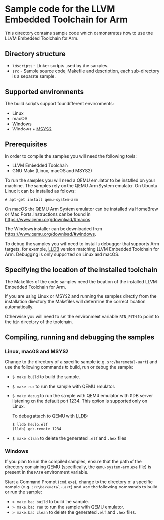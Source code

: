 # Sample code for the LLVM Embedded Toolchain for Arm

This directory contains sample code which demonstrates how to use the LLVM
Embedded Toolchain for Arm.

## Directory structure

* `ldscripts` - Linker scripts used by the samples.
* `src` - Sample source code, Makefile and description, each sub-directory is a
  separate sample.

## Supported environments

The build scripts support four different environments:
* Linux
* macOS
* Windows
* Windows + [MSYS2](https://www.msys2.org/)

## Prerequisites

In order to compile the samples you will need the following tools:
* LLVM Embedded Toolchain
* GNU Make (Linux, macOS and MSYS2)

To run the samples you will need a QEMU emulator to be installed on your
machine. The samples rely on
the QEMU Arm System emulator. On Ubuntu Linux it can be installed as follows:

```
# apt-get install qemu-system-arm
```

On macOS the QEMU Arm System emulator can be installed via HomeBrew or
Mac Ports. Instructions can be found in
https://www.qemu.org/download/#macos

The Windows installer can be downloaded from
https://www.qemu.org/download/#windows.

To debug the samples you will need to install a debugger
that supports Arm targets, for example,
[LLDB](https://lldb.llvm.org/) version matching LLVM Embedded Toolchain for Arm.
Debugging is only supported on Linux and macOS.

## Specifying the location of the installed toolchain

The Makefiles of the code samples need the location of the installed LLVM
Embedded Toolchain for Arm.

If you are using Linux or MSYS2 and running the samples directly from the
installation directory the Makefiles will determine the correct location
automatically.

Otherwise you will need to set the environment variable ``BIN_PATH`` to point
to the ``bin`` directory of the toolchain.

## Compiling, running and debugging the samples

### Linux, macOS and MSYS2

Change to the directory of a specific sample (e.g. ``src/baremetal-uart``) and
use the following commands to build, run or debug the sample:
* ``$ make build`` to build the sample.
* ``$ make run`` to run the sample with QEMU emulator.
* ``$ make debug`` to run the sample with QEMU emulator with GDB server
  listening on the default port 1234. This option is supported only on
  Linux.

  To debug attach to QEMU with [LLDB](https://lldb.llvm.org/):

  ```
  $ lldb hello.elf
  (lldb) gdb-remote 1234
  ```
* ``$ make clean`` to delete the generated ``.elf`` and ``.hex`` files

### Windows

If you plan to run the compiled samples, ensure that the path of the directory
containing QEMU (specifically, the ``qemu-system-arm.exe`` file) is present in
the ``PATH`` environment variable.

Start a Command Prompt (``cmd.exe``), change to the directory of a specific
sample (e.g. ``src\baremetal-uart``) and use the following commands to build or
run the sample:
* ``> make.bat build`` to build the sample.
* ``> make.bat run`` to run the sample with QEMU emulator.
* ``> make.bat clean`` to delete the generated ``.elf`` and ``.hex`` files.
